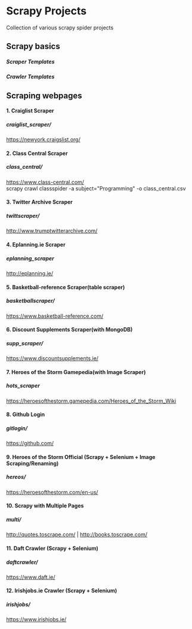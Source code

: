 # Scrapy Projects

Collection of various scrapy spider projects


## Scrapy basics

##### Scraper Templates
##### Crawler Templates

## Scraping webpages

#### 1. Craiglist Scraper 
##### craiglist_scraper/
https://newyork.craigslist.org/

#### 2. Class Central Scraper
##### class_central/
https://www.class-central.com/<br>
scrapy crawl classspider -a subject="Programming" -o class_central.csv

#### 3. Twitter Archive Scraper
##### twittscraper/
http://www.trumptwitterarchive.com/

#### 4. Eplanning.ie Scraper
##### eplanning_scraper
http://eplanning.ie/

#### 5. Basketball-reference Scraper(table scraper)
##### basketballscraper/
https://www.basketball-reference.com/

#### 6. Discount Supplements Scraper(with MongoDB)
##### supp_scraper/
https://www.discountsupplements.ie/

#### 7. Heroes of the Storm Gamepedia(with Image Scraper)
##### hots_scraper
https://heroesofthestorm.gamepedia.com/Heroes_of_the_Storm_Wiki

#### 8. Github Login
##### gitlogin/
https://github.com/

#### 9. Heroes of the Storm Official (Scrapy + Selenium + Image Scraping/Renaming)
##### hereos/
https://heroesofthestorm.com/en-us/

#### 10. Scrapy with Multiple Pages
##### multi/
http://quotes.toscrape.com/ | http://books.toscrape.com/

#### 11. Daft Crawler (Scrapy + Selenium)
##### daftcrawler/
https://www.daft.ie/

#### 12. Irishjobs.ie Crawler (Scrapy + Selenium)
##### irishjobs/
https://www.irishjobs.ie/